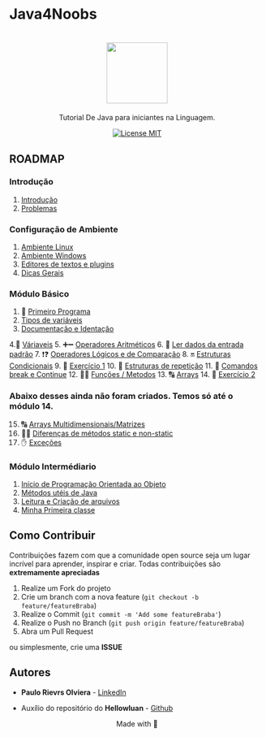 # Java4Noobs

<h1 align="center">
  <img src="https://cdn.iconscout.com/icon/free/png-256/java-43-569305.png" width="120">
</h1>

<p align="center">Tutorial De Java para iniciantes na Linguagem.</p>

<p align="center">
  <a href="https://opensource.org/licenses/MIT">
    <img src="https://img.shields.io/badge/License-MIT-blue.svg" alt="License MIT">
  </a>
</p>

## ROADMAP

### Introdução

1. [Introdução](https://github.com/paulorievrs/java4noobs/blob/master/1%20-%20Introdu%C3%A7%C3%A3o/1.1-Introdu%C3%A7%C3%A3o.md)
2. [Problemas](https://github.com/paulorievrs/java4noobs/blob/master/1%20-%20Introdu%C3%A7%C3%A3o/1.2-Problemas.md)


### Configuração de Ambiente

1. [Ambiente Linux](https://github.com/paulorievrs/java4noobs/blob/master/2%20-%20Ambiente/2.1-Ambiente-Linux.md)
2. [Ambiente Windows](https://github.com/paulorievrs/java4noobs/blob/master/2%20-%20Ambiente/2.1-Ambiente-Windows.md)
3. [Editores de textos e plugins](https://github.com/paulorievrs/java4noobs/blob/master/2%20-%20Ambiente/2.2-Editor-de-Texto.md)
4. [Dicas Gerais](https://github.com/paulorievrs/java4noobs/blob/master/2%20-%20Ambiente/2.3-Dicas-Gerais.md)

### Módulo Básico

1. 🥇 [Primeiro Programa](https://github.com/paulorievrs/java4noobs/blob/master/3%20-%20B%C3%A1sico/01-Primeiro-Programa.md)
2. [Tipos de variáveis](https://github.com/paulorievrs/java4noobs/blob/master/3%20-%20B%C3%A1sico/02-Tipos-De-Variaveis.md)
3. [Documentação e Identação](https://github.com/paulorievrs/java4noobs/blob/master/3%20-%20B%C3%A1sico/03-Documenta%C3%A7%C3%A3o-Identa%C3%A7%C3%A3o.md)

4.🚦 [Váriaveis](https://github.com/paulorievrs/java4noobs/blob/master/3%20-%20B%C3%A1sico/04-DeclaracaoDeVariaveis.md)
5. ➕➖ [Operadores Aritméticos](https://github.com/paulorievrs/java4noobs/blob/master/3%20-%20B%C3%A1sico/05-OperadoresMatematicos.md)
6. 🎹 [Ler dados da entrada padrão](https://github.com/paulorievrs/java4noobs/blob/master/3%20-%20B%C3%A1sico/06-LendoDadosDaEntradaPadrao.md)
7. ❗❓ [Operadores Lógicos e de Comparação](https://github.com/paulorievrs/java4noobs/blob/master/3%20-%20B%C3%A1sico/07-OperadoresLogicos-e-Comparacao.md)
8. 🔛 [Estruturas Condicionais](https://github.com/paulorievrs/java4noobs/blob/master/3%20-%20B%C3%A1sico/08-EstruturasCondicionais.md)
9. 📝 [Exercício 1](https://github.com/paulorievrs/java4noobs/blob/master/3%20-%20B%C3%A1sico/09-Exercicio1.md)
10. 🔄 [Estruturas de repetição](https://github.com/paulorievrs/java4noobs/blob/master/3%20-%20B%C3%A1sico/10-EstruturasDeRepeticao.md)
11. 🔄 [Comandos break e Continue](https://github.com/paulorievrs/java4noobs/blob/master/3%20-%20B%C3%A1sico/11-Break-Continue.md)
12. 🏃‍♂ [Funções / Metodos](https://github.com/paulorievrs/java4noobs/blob/master/3%20-%20B%C3%A1sico/11-Funcoes-Metodos.md)
13. 🔠 [Arrays](https://github.com/paulorievrs/java4noobs/blob/master/3%20-%20B%C3%A1sico/12-Arrays.md)
14. 📝 [Exercício 2](https://github.com/paulorievrs/java4noobs/blob/master/3%20-%20B%C3%A1sico/13-Exercico2.md)

<h3>Abaixo desses ainda não foram criados. Temos só até o módulo 14.</h3>


15. 🔠 [Arrays Multidimensionais/Matrizes]()
16. 🏃‍♂ [Diferenças de métodos static e non-static]()
17. ✋ [Exceções]()

### Módulo Intermédiario

1. [Início de Programação Orientada ao Objeto]()
2. [Métodos utéis de Java]()
3. [Leitura e Criação de arquivos]()
4. [Minha Primeira classe]()

## Como Contribuir

Contribuições fazem com que a comunidade open source seja um lugar incrível para aprender, inspirar e criar. Todas contribuições
são **extremamente apreciadas**

1. Realize um Fork do projeto
2. Crie um branch com a nova feature (`git checkout -b feature/featureBraba`)
3. Realize o Commit (`git commit -m 'Add some featureBraba'`)
4. Realize o Push no Branch (`git push origin feature/featureBraba`)
5. Abra um Pull Request

ou simplesmente, crie uma **ISSUE**

## Autores

- **Paulo Rievrs Olviera** - [LinkedIn](https://www.linkedin.com/in/paulo-rievrs/)

- Auxílio do repositório do **Hellowluan** - [Github](https://github.com/hellowluan)

<p align="center">Made with 💜</p>
